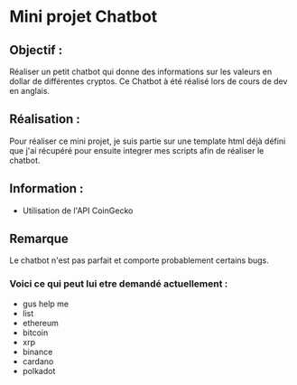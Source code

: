 # Mini projet Chatbot

## Objectif : 
Réaliser un petit chatbot qui donne des informations sur les valeurs en dollar de différentes cryptos. 
Ce Chatbot à été réalisé lors de cours de dev en anglais. 

## Réalisation : 
Pour réaliser ce mini projet, je suis partie sur une template html déjà défini que j'ai récupéré pour ensuite integrer mes scripts afin de réaliser le chatbot.

## Information : 
- Utilisation de l'API CoinGecko

## Remarque
Le chatbot n'est pas parfait et comporte probablement certains bugs. 

### Voici ce qui peut lui etre demandé actuellement : 

- gus help me
- list
- ethereum
- bitcoin
- xrp
- binance
- cardano
- polkadot

